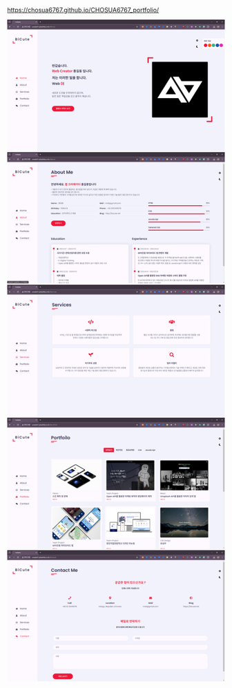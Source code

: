 
https://chosua6767.github.io/CHOSUA6767_portfolio/ 


<img src="pt001.png" />
<img src="pt002.png" />
<img src="pt003.png" />
<img src="pt004.png" />
<img src="pt005.png" />
